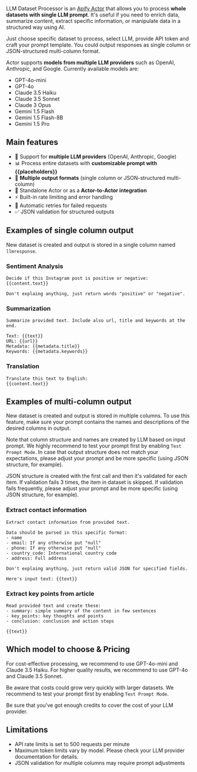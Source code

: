 LLM Dataset Processor is an [Apify Actor](https://docs.apify.com/platform/actors) that allows you to process **whole datasets with single LLM prompt**. It's useful if you need to enrich data, summarize content, extract specific information, or manipulate data in a structured way using AI.

Just choose specific dataset to process, select LLM, provide API token and craft your prompt template. You could output responses as single column or JSON-structured multi-column format.

Actor supports **models from multiple LLM providers** such as OpenAI, Anthropic, and Google. Currently available models are:
- GPT-4o-mini
- GPT-4o
- Claude 3.5 Haiku
- Claude 3.5 Sonnet
- Claude 3 Opus
- Gemini 1.5 Flash
- Gemini 1.5 Flash-8B
- Gemini 1.5 Pro

## Main features
- 🤖 Support for **multiple LLM providers** (OpenAI, Anthropic, Google)
- 📊 Process entire datasets with **customizable prompt with {{placeholders}}**
- 🎯 **Multiple output formats** (single column or JSON-structured multi-column)
- 🔌 Standalone Actor or as a **Actor-to-Actor integration**
- ⚡ Built-in rate limiting and error handling
- 🔄 Automatic retries for failed requests
- ✅ JSON validation for structured outputs

## Examples of single column output
New dataset is created and output is stored in a single column named `llmresponse`.

### Sentiment Analysis
```
Decide if this Instagram post is positive or negative:
{{content.text}}

Don't explaing anything, just return words "positive" or "negative".
```

### Summarization
```
Summarize provided text. Include also url, title and keywords at the end.

Text: {{text}} 
URL: {{url}}
Metadata: {{metadata.title}}
Keywords: {{metadata.keywords}}
```

### Translation
```
Translate this text to English:
{{content.text}}
```

## Examples of multi-column output
New dataset is created and output is stored in multiple columns. To use this feature, make sure your prompt contains the names and descriptions of the desired columns in output. 

Note that column structure and names are created by LLM based on input prompt. We highly recommend to test your prompt first by enabling `Test Prompt Mode`. In case that output structure does not match your expectations, please adjust your prompt and be more specific (using JSON structure, for example).

JSON structure is created with the first call and then it's validated for each item. If validation fails 3 times, the item in dataset is skipped. If validation fails frequently, please adjust your prompt and be more specific (using JSON structure, for example).

### Extract contact information
```
Extract contact information from provided text.

Data should be parsed in this specific format:
- name
- email: If any otherwise put "null"
- phone: If any otherwise put "null"
- country_code: International country code
- address: Full address

Don't explaing anything, just return valid JSON for specified fields. 

Here's input text: {{text}}
```

### Extract key points from article
```
Read provided text and create these:
- summary: simple summary of the content in few sentences
- key_points: key thoughts and points
- conclusion: conclusion and action steps

{{text}}
```

## Which model to choose & Pricing
For cost-effective processing, we recommend to use GPT-4o-mini and Claude 3.5 Haiku. For higher quality results, we recommend to use GPT-4o and Claude 3.5 Sonnet.

Be aware that costs could grow very quickly with larger datasets. We recommend to test your prompt first by enabling `Test Prompt Mode`.

Be sure that you've got enough credits to cover the cost of your LLM provider.


## Limitations
- API rate limits is set to 500 requests per minute
- Maximum token limits vary by model. Please check your LLM provider documentation for details.
- JSON validation for multiple columns may require prompt adjustments


